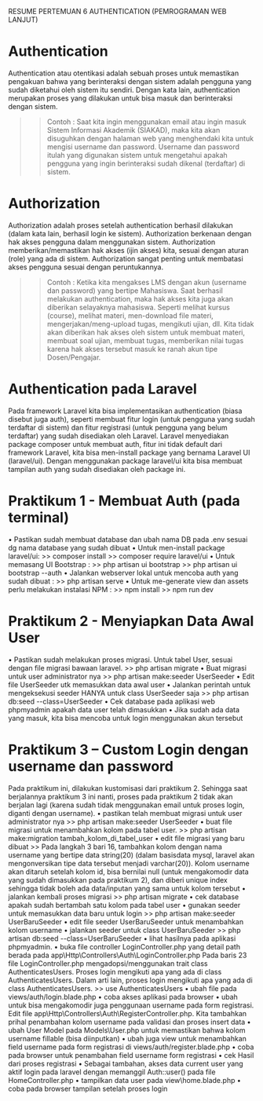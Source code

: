 RESUME PERTEMUAN 6
AUTHENTICATION
(PEMROGRAMAN WEB LANJUT)

# Authentication
Authentication atau otentikasi adalah sebuah proses untuk memastikan pengakuan
bahwa yang berinteraksi dengan sistem adalah pengguna yang sudah diketahui oleh sistem itu 
sendiri. Dengan kata lain, authentication merupakan proses yang dilakukan untuk bisa masuk 
dan berinteraksi dengan sistem. 
>> Contoh :
Saat kita ingin menggunakan email atau ingin masuk Sistem Informasi Akademik 
(SIAKAD), maka kita akan disuguhkan dengan halaman web yang menghendaki kita untuk 
mengisi username dan password. Username dan password itulah yang digunakan sistem untuk 
mengetahui apakah pengguna yang ingin berinteraksi sudah dikenal (terdaftar) di sistem.

# Authorization
Authorization adalah proses setelah authentication berhasil dilakukan (dalam kata 
lain, berhasil login ke sistem). Authorization berkenaan dengan hak akses pengguna dalam 
menggunakan sistem. Authorization memberikan/memastikan hak akses (ijin akses) kita, sesuai 
dengan aturan (role) yang ada di sistem. Authorization sangat penting untuk membatasi akses 
pengguna sesuai dengan peruntukannya.
>> Contoh :
Ketika kita mengakses LMS dengan akun (username dan password) yang bertipe 
Mahasiswa. Saat berhasil melakukan authentication, maka hak akses kita juga akan diberikan 
selayaknya mahasiswa. Seperti melihat kursus (course), melihat materi, men-download file 
materi, mengerjakan/meng-upload tugas, mengikuti ujian, dll. Kita tidak akan diberikan hak akses 
oleh sistem untuk membuat materi, membuat soal ujian, membuat tugas, memberikan nilai tugas
karena hak akses tersebut masuk ke ranah akun tipe Dosen/Pengajar.

# Authentication pada Laravel
Pada framework Laravel kita bisa implementasikan authentication (biasa disebut juga 
auth), seperti membuat fitur login (untuk pengguna yang sudah terdaftar di sistem) dan fitur 
registrasi (untuk pengguna yang belum terdaftar) yang sudah disediakan oleh Laravel.
Laravel menyediakan package composer untuk membuat auth, fitur ini tidak default dari 
framework Laravel, kita bisa men-install package yang bernama Laravel UI (laravel/ui). 
Dengan menggunakan package laravel/ui kita bisa membuat tampilan auth yang sudah 
disediakan oleh package ini. 

# Praktikum 1 - Membuat Auth (pada terminal)
• Pastikan sudah membuat database dan ubah nama DB pada .env sesuai dg nama database yang sudah dibuat
• Untuk men-install package laravel/ui: 
    >> composer install
    >> composer require laravel/ui
• Untuk memasang UI Bootstrap : 
    >> php artisan ui bootstrap
    >> php artisan ui bootstrap --auth
• Jalankan webserver lokal untuk mencoba auth yang sudah dibuat :
    >> php artisan serve
• Untuk me-generate view dan assets perlu melakukan instalasi NPM :
    >> npm install
    >> npm run dev

# Praktikum 2 - Menyiapkan Data Awal User
• Pastikan sudah melakukan proses migrasi. Untuk tabel User, sesuai dengan file migrasi bawaan laravel.
    >> php artisan migrate
• Buat migrasi untuk user administrator nya
    >> php artisan make:seeder UserSeeder
• Edit file UserSeeder utk memasukkan data awal user
• Jalankan perintah untuk mengeksekusi seeder HANYA untuk class UserSeeder saja
    >> php artisan db:seed --class=UserSeeder
• Cek database pada aplikasi web phpmyadmin apakah data user telah dimasukkan
• Jika sudah ada data yang masuk, kita bisa mencoba untuk login menggunakan akun tersebut

# Praktikum 3 – Custom Login dengan username dan password
Pada praktikum ini, dilakukan kustomisasi dari praktikum 2. Sehingga saat 
berjalannya praktikum 3 ini nanti, proses pada praktikum 2 tidak akan berjalan lagi 
(karena sudah tidak menggunakan email untuk proses login, diganti dengan username).
• pastikan telah membuat migrasi untuk user administrator nya
    >> php artisan make:seeder UserSeeder
• buat file migrasi untuk menambahkan kolom pada tabel user.
    >> php artisan make:migration tambah_kolom_di_tabel_user
• edit file migrasi yang baru dibuat
    >> Pada langkah 3 bari 16, tambahkan kolom dengan nama username yang bertipe 
    data string(20) (dalam basisdata mysql, laravel akan mengonversikan tipe data 
    tersebut menjadi varchar(20)). Kolom username akan ditaruh setelah kolom id, bisa 
    bernilai null (untuk mengakomodir data yang sudah dimasukkan pada praktikum 2), dan 
    diberi unique index sehingga tidak boleh ada data/inputan yang sama untuk kolom tersebut
• jalankan kembali proses migrasi
    >> php artisan migrate
• cek database apakah sudah bertambah satu kolom pada tabel user
• gunakan seeder untuk memasukkan data baru untuk login
    >> php artisan make:seeder UserBaruSeeder
• edit file seeder UserBaruSeeder untuk menambahkan kolom username
• jalankan seeder untuk class UserBaruSeeder
    >> php artisan db:seed --class=UserBaruSeeder
• lihat hasilnya pada aplikasi phpmyadmin.
• buka file controller LoginController.php yang detail path berada pada app\Http\Controllers\Auth\LoginController.php
Pada baris 23 file LoginController.php mengadopsi/menggunakan trait class AuthenticatesUsers. 
Proses login mengikuti apa yang ada di class AuthenticatesUsers.
Dalam arti lain, proses login mengikuti apa yang ada di class AuthenticatesUsers.
    >> use AuthenticatesUsers
• ubah file pada views/auth/login.blade.php
• coba akses aplikasi pada browser
• ubah untuk bisa mengakomodir juga penggunaan username pada form registrasi. 
Edit file app\Http\Controllers\Auth\RegisterController.php. Kita tambahkan prihal penambahan kolom username pada validasi dan proses insert data
• ubah User Model pada Models\User.php untuk memastikan bahwa kolom username fillable (bisa diinputkan)
• ubah juga view untuk menambahkan field username pada form registrasi di views/auth/register.blade.php
• coba pada browser untuk penambahan field username form registrasi
• cek Hasil dari proses registrasi
• Sebagai tambahan, akses data current user yang aktif login pada laravel dengan memanggil Auth::user() pada file HomeController.php
• tampilkan data user pada view\home.blade.php 
• coba pada browser tampilan setelah proses login